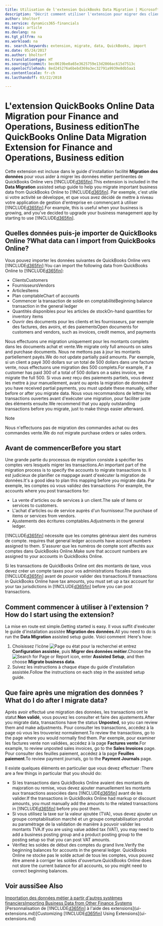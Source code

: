 ```yaml
---
title: Utilisation de l'extension QuickBooks Data Migration | Microsoft Docs
description: "Décrit comment utiliser l'extension pour migrer des clients, des fournisseurs, des articles, et des comptes de QuickBooks Online dans Finance and Operations, Business edition."
author: bholtorf
ms.service: dynamics365-financials
ms.topic: article
ms.devlang: na
ms.tgt_pltfrm: na
ms.workload: na
ms. search.keywords: extension, migrate, data, QuickBooks, import
ms.date: 05/24/2017
ms.author: bholtorf
ms.translationtype: HT
ms.sourcegitcommit: bec0619be0a65e3625759e13d2866ac615d7513c
ms.openlocfilehash: 8ed245276a6bebd369a3ec32791a9939e8db5aa1
ms.contentlocale: fr-ch
ms.lasthandoff: 03/22/2018

---
```


# <a name="the-quickbooks-online-data-migration-extension-for-finance-and-operations-business-edition"></a><span data-ttu-id="9d59e-103">L'extension QuickBooks Online Data Migration pour Finance and Operations, Business edition</span><span class="sxs-lookup"><span data-stu-id="9d59e-103">The QuickBooks Online Data Migration Extension for Finance and Operations, Business edition</span></span>
<span data-ttu-id="9d59e-104">Cette extension est incluse dans le guide d'installation facilité **Migration des données** pour vous aider à migrer les données métier pertinentes de QuickBooks Online vers [!INCLUDE[d365fin](includes/d365fin_md.md)].</span><span class="sxs-lookup"><span data-stu-id="9d59e-104">This extension is included in the **Data Migration** assisted setup guide to help you migrate important business data from QuickBooks Online to [!INCLUDE[d365fin](includes/d365fin_md.md)].</span></span> <span data-ttu-id="9d59e-105">Par exemple, c'est utile si votre activité se développe, et que vous avez décidé de mettre à niveau votre application de gestion d'entreprise en commençant à utiliser [!INCLUDE[d365fin](includes/d365fin_md.md)].</span><span class="sxs-lookup"><span data-stu-id="9d59e-105">For example, this is useful when your business is growing, and you've decided to upgrade your business management app by starting to use [!INCLUDE[d365fin](includes/d365fin_md.md)].</span></span>

## <a name="what-data-can-i-import-from-quickbooks-online"></a><span data-ttu-id="9d59e-106">Quelles données puis-je importer de QuickBooks Online ?</span><span class="sxs-lookup"><span data-stu-id="9d59e-106">What data can I import from QuickBooks Online?</span></span>
<span data-ttu-id="9d59e-107">Vous pouvez importer les données suivantes de QuickBooks Online vers [!INCLUDE[d365fin](includes/d365fin_md.md)]:</span><span class="sxs-lookup"><span data-stu-id="9d59e-107">You can import the following data from QuickBooks Online to [!INCLUDE[d365fin](includes/d365fin_md.md)]:</span></span>  

* <span data-ttu-id="9d59e-108">Clients</span><span class="sxs-lookup"><span data-stu-id="9d59e-108">Customers</span></span>
* <span data-ttu-id="9d59e-109">Fournisseurs</span><span class="sxs-lookup"><span data-stu-id="9d59e-109">Vendors</span></span>
* <span data-ttu-id="9d59e-110">Articles</span><span class="sxs-lookup"><span data-stu-id="9d59e-110">Items</span></span>
* <span data-ttu-id="9d59e-111">Plan comptable</span><span class="sxs-lookup"><span data-stu-id="9d59e-111">Chart of accounts</span></span>
* <span data-ttu-id="9d59e-112">Commencer la transaction de solde en comptabilité</span><span class="sxs-lookup"><span data-stu-id="9d59e-112">Beginning balance transaction in the general ledger</span></span>
* <span data-ttu-id="9d59e-113">Quantités disponibles pour les articles de stock</span><span class="sxs-lookup"><span data-stu-id="9d59e-113">On-hand quantities for inventory items</span></span>
* <span data-ttu-id="9d59e-114">Ouvrir des documents pour les clients et les fournisseurs, par exemple des factures, des avoirs, et des paiements</span><span class="sxs-lookup"><span data-stu-id="9d59e-114">Open documents for customers and vendors, such as invoices, credit memos, and payments</span></span>

<span data-ttu-id="9d59e-115">Nous effectuons une migration uniquement pour les montants complets dans les documents achat et vente.</span><span class="sxs-lookup"><span data-stu-id="9d59e-115">We migrate only full amounts on sales and purchase documents.</span></span> <span data-ttu-id="9d59e-116">Nous ne mettons pas à jour les montants partiellement payés.</span><span class="sxs-lookup"><span data-stu-id="9d59e-116">We do not update partially paid amounts.</span></span> <span data-ttu-id="9d59e-117">Par exemple, si un client a payé 300 dollars sur un total de 500 dollars dans une facture vente, nous effectuons une migration des 500 complets.</span><span class="sxs-lookup"><span data-stu-id="9d59e-117">For example, if a customer has paid 300 of a total of 500 dollars on a sales invoice, we migrate the full 500.</span></span> <span data-ttu-id="9d59e-118">Si vous avez reçu des paiements partiels, vous devez les mettre à jour manuellement, avant ou après la migration de données.</span><span class="sxs-lookup"><span data-stu-id="9d59e-118">If you have received partial payments, you must update these manually, either before or after you migrate data.</span></span> <span data-ttu-id="9d59e-119">Nous vous recommandons de lettrer les transactions ouvertes avant d'exécuter une migration, pour faciliter juste des éléments ensuite.</span><span class="sxs-lookup"><span data-stu-id="9d59e-119">We recommend that you apply outstanding transactions before you migrate, just to make things easier afterward.</span></span>

> [!NOTE]  
>   <span data-ttu-id="9d59e-120">Nous n'effectuons pas de migration des commandes achat ou des commandes vente.</span><span class="sxs-lookup"><span data-stu-id="9d59e-120">We do not migrate purchase orders or sales orders.</span></span>

## <a name="before-you-start"></a><span data-ttu-id="9d59e-121">Avant de commencer</span><span class="sxs-lookup"><span data-stu-id="9d59e-121">Before you start</span></span>
<span data-ttu-id="9d59e-122">Une grande partie du processus de migration consiste à spécifier les comptes vers lesquels migrer les transactions.</span><span class="sxs-lookup"><span data-stu-id="9d59e-122">An important part of the migration process is to specify the accounts to migrate transactions to.</span></span> <span data-ttu-id="9d59e-123">Il est judicieux de planifier ce mappage avant d'exécuter la migration de données.</span><span class="sxs-lookup"><span data-stu-id="9d59e-123">It's a good idea to plan this mapping before you migrate data.</span></span> <span data-ttu-id="9d59e-124">Par exemple, les comptes où vous validez des transactions :</span><span class="sxs-lookup"><span data-stu-id="9d59e-124">For example, the accounts where you post transactions for:</span></span>  

* <span data-ttu-id="9d59e-125">La vente d'articles ou de services à un client.</span><span class="sxs-lookup"><span data-stu-id="9d59e-125">The sale of items or services to customers.</span></span>
* <span data-ttu-id="9d59e-126">L'achat d'articles ou de service auprès d'un fournisseur.</span><span class="sxs-lookup"><span data-stu-id="9d59e-126">The purchase of items or services from vendors.</span></span>  
* <span data-ttu-id="9d59e-127">Ajustements des écritures comptables.</span><span class="sxs-lookup"><span data-stu-id="9d59e-127">Adjustments in the general ledger.</span></span>  

[!INCLUDE[d365fin](includes/d365fin_md.md)]<span data-ttu-id="9d59e-128"> nécessite que les comptes généraux aient des numéros de compte.</span><span class="sxs-lookup"><span data-stu-id="9d59e-128"> requires that general ledger accounts have account numbers assigned to them.</span></span> <span data-ttu-id="9d59e-129">S'assurer que les numéros de compte sont affectés aux comptes dans QuickBooks Online.</span><span class="sxs-lookup"><span data-stu-id="9d59e-129">Make sure that account numbers are assigned to your accounts in QuickBooks Online.</span></span>

<span data-ttu-id="9d59e-130">Si les transactions de QuickBooks Online ont des montants de taxe, vous devez créer un compte taxes pour vos administrations fiscales dans [!INCLUDE[d365fin](includes/d365fin_md.md)] avant de pouvoir valider des transactions.</span><span class="sxs-lookup"><span data-stu-id="9d59e-130">If transactions in QuickBooks Online have tax amounts, you must set up a tax account for your tax jurisdictions in [!INCLUDE[d365fin](includes/d365fin_md.md)] before you can post transactions.</span></span>

## <a name="how-do-i-start-using-the-extension"></a><span data-ttu-id="9d59e-131">Comment commencer à utiliser à l'extension ?</span><span class="sxs-lookup"><span data-stu-id="9d59e-131">How do I start using the extension?</span></span>
<span data-ttu-id="9d59e-132">La mise en route est simple.</span><span class="sxs-lookup"><span data-stu-id="9d59e-132">Getting started is easy.</span></span> <span data-ttu-id="9d59e-133">Il vous suffit d'exécuter le guide d'installation assistée **Migration des données**.</span><span class="sxs-lookup"><span data-stu-id="9d59e-133">All you need to do is run the **Data Migration** assisted setup guide.</span></span> <span data-ttu-id="9d59e-134">Voici comment :</span><span class="sxs-lookup"><span data-stu-id="9d59e-134">Here's how:</span></span>

1. <span data-ttu-id="9d59e-135">Choisissez l'icône ![Page ou état pour la recherchei](media/ui-search/search_small.png "cône Page ou état pour la recherche") et entrez **Configuration assistée**, puis **Migrer des données métier**.</span><span class="sxs-lookup"><span data-stu-id="9d59e-135">Choose the ![Search for Page or Report](media/ui-search/search_small.png "Search for Page or Report icon") icon, enter **Assisted Setup**, and then choose **Migrate business data**.</span></span>
2. <span data-ttu-id="9d59e-136">Suivez les instructions à chaque étape du guide d'installation assistée.</span><span class="sxs-lookup"><span data-stu-id="9d59e-136">Follow the instructions on each step in the assisted setup guide.</span></span>

## <a name="what-do-i-do-after-i-migrate-data"></a><span data-ttu-id="9d59e-137">Que faire après une migration des données ?</span><span class="sxs-lookup"><span data-stu-id="9d59e-137">What do I do after I migrate data?</span></span>
<span data-ttu-id="9d59e-138">Après avoir effectué une migration des données, les transactions ont le statut **Non validé**, vous pouvez les consulter et faire des ajustements.</span><span class="sxs-lookup"><span data-stu-id="9d59e-138">After you migrate data, transactions have the status **Unposted**, so you can review them and make adjustments.</span></span> <span data-ttu-id="9d59e-139">Pour consulter les transactions, accédez à la page où vous les trouveriez normalement.</span><span class="sxs-lookup"><span data-stu-id="9d59e-139">To review the transactions, go to the page where you would normally find them.</span></span> <span data-ttu-id="9d59e-140">Par exemple, pour examiner les factures vente non validées, accédez à la page **Factures vente**.</span><span class="sxs-lookup"><span data-stu-id="9d59e-140">For example, to review unposted sales invoices, go to the **Sales Invoices** page.</span></span> <span data-ttu-id="9d59e-141">Pour consulter des feuilles paiement, accédez à la page **Feuilles paiement**.</span><span class="sxs-lookup"><span data-stu-id="9d59e-141">To review payment journals, go to the **Payment Journals** page.</span></span>   

<span data-ttu-id="9d59e-142">Il existe quelques éléments en particulier que vous devez effectuer :</span><span class="sxs-lookup"><span data-stu-id="9d59e-142">There are a few things in particular that you should do:</span></span>

* <span data-ttu-id="9d59e-143">Si les transactions dans QuickBooks Online avaient des montants de majoration ou remise, vous devez ajouter manuellement les montants aux transactions associées dans [!INCLUDE[d365fin](includes/d365fin_md.md)] avant de les valider.</span><span class="sxs-lookup"><span data-stu-id="9d59e-143">If the transactions in QuickBooks Online had markup or discount amounts, you must manually add the amounts to the related transactions in [!INCLUDE[d365fin](includes/d365fin_md.md)] before you post them.</span></span>
* <span data-ttu-id="9d59e-144">Si vous utilisez la taxe sur la valeur ajoutée (TVA), vous devez ajouter un groupe comptabilisation marché et un groupe comptabilisation produit au paramétrage de la validation de manière à pouvoir valider les montants TVA.</span><span class="sxs-lookup"><span data-stu-id="9d59e-144">If you are using value added tax (VAT), you may need to add a business posting group and a product posting group to the posting setup so that you can post VAT amounts.</span></span>
* <span data-ttu-id="9d59e-145">Vérifiez les soldes de début des comptes du grand livre.</span><span class="sxs-lookup"><span data-stu-id="9d59e-145">Verify the beginning balances for accounts in the general ledger.</span></span> <span data-ttu-id="9d59e-146">QuickBooks Online ne stocke pas le solde actuel de tous les comptes, vous pouvez être amené à corriger les soldes d'ouverture.</span><span class="sxs-lookup"><span data-stu-id="9d59e-146">QuickBooks Online does not store the current balance for all accounts, so you might need to correct beginning balances.</span></span>

## <a name="see-also"></a><span data-ttu-id="9d59e-147">Voir aussi</span><span class="sxs-lookup"><span data-stu-id="9d59e-147">See Also</span></span>
[<span data-ttu-id="9d59e-148">Importation des données métier à partir d'autres systèmes financiers</span><span class="sxs-lookup"><span data-stu-id="9d59e-148">Importing Business Data from Other Finance Systems</span></span>](upload-data.md)  
<span data-ttu-id="9d59e-149">[Personnalisation de [!INCLUDE[d365fin](includes/d365fin_md.md)] à l'aide des extensions](ui-extensions.md)</span><span class="sxs-lookup"><span data-stu-id="9d59e-149">[Customizing [!INCLUDE[d365fin](includes/d365fin_md.md)] Using Extensions](ui-extensions.md)</span></span>  

